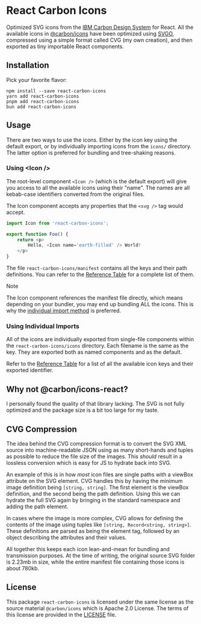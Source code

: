 # React Carbon Icons

Optimized SVG icons from the [IBM Carbon Design System](https://carbondesignsystem.com/elements/icons/library/)
for React. All the available icons in [@carbon/icons](https://github.com/carbon-design-system/carbon/tree/main/packages/icons)
have been optimized using [SVGO](https://svgo.dev/), compressed using a simple
format called CVG (my own creation), and then exported as tiny importable React
components.

## Installation

Pick your favorite flavor:

```console
npm install --save react-carbon-icons
yarn add react-carbon-icons
pnpm add react-carbon-icons
bun add react-carbon-icons
```

## Usage

There are two ways to use the icons. Either by the icon key using the default export,
or by individually importing icons from the `icons/` directory. The latter option
is preferred for bundling and tree-shaking reasons.

### Using &lt;Icon /&gt;

The root-level component `<Icon />` (which is the default export) will give you
access to all the available icons using their "name". The names are all kebab-case
identifiers converted from the original files.

The Icon component accepts any properties that the `<svg />` tag would accept.

```TypeScript
import Icon from 'react-carbon-icons';

export function Foo() {
    return <p>
        Hello, <Icon name='earth-filled' /> World!
    </p>
}
```

The file `react-carbon-icons/manifest` contains all the keys and their path
definitions. You can refer to the [Reference Table](./reference-table.md) for a
complete list of them.

> [!NOTE]
> The Icon component references the manifest file directly, which means depending
> on your bundler, you may end up bundling ALL the icons. This is why the
> [individual import method](#using-individual-imports) is preferred.

### Using Individual Imports

All of the icons are individually exported from single-file components within the
`react-carbon-icons/icons` directory. Each filename is the same as the key. They
are exported both as named components and as the default.

Refer to the [Reference Table](./reference-table.md) for a list of all the available
icon keys and their exported identifier.

## Why not @carbon/icons-react?

I personally found the quality of that library lacking. The SVG is not fully
optimized and the package size is a bit too large for my taste.

## CVG Compression

The idea behind the CVG compression format is to convert the SVG XML source into
machine-readable JSON using as many short-hands and tuples as possible to reduce
the file size of the images. This _should_ result in a lossless conversion which
is easy for JS to hydrate back into SVG.

An example of this is in how _most_ icon files are single paths with a viewBox
attribute on the SVG element. CVG handles this by having the minimum image
definition being `[string, string]`. The first element is the viewBox definition,
and the second being the path definition. Using this we can hydrate the full SVG
again by bringing in the standard namespace and adding the path element.

In cases where the image is more complex, CVG allows for defining the contents of
the image using tuples like `[string, Record<string, string>]`. These definitions
are parsed as being the element tag, followed by an object describing the attributes
and their values.

All together this keeps each icon lean-and-mean for bundling and transmission
purposes. At the time of writing, the original source SVG folder is 2.23mb in size,
while the entire manifest file containing those icons is about 780kb.

## License

This package `react-carbon-icons` is licensed under the same license as the source
material `@carbon/icons` which is Apache 2.0 License. The terms of this license are
provided in the [LICENSE](./LICENSE) file.
